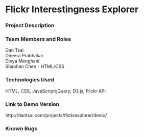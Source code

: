 <h1>Flickr Interestingness Explorer</h1>

<h3>Project Description</h3>
<p></p>

<h3>Team Members and Roles</h3>
<p>Dan Tsai<br/>
Dheera Prabhakar<br />
Divya Menghani<br />
Shaohan Chen - HTML/CSS</p>

<h3>Technologies Used</h3>
<p>HTML, CSS, JavaScript/jQuery, D3.js, Flickr API</p>

<h3>Link to Demo Version</h3>
<p>http://dantsai.com/projects/flickrexplorer/demo/</p>

<h3>Known Bugs</h3>
<p></p>
